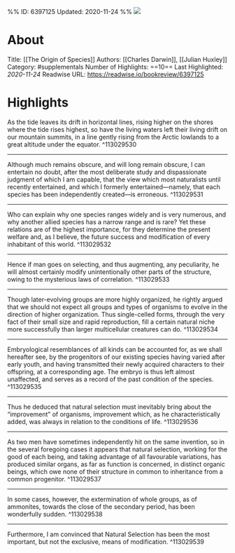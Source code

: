 %%
ID: 6397125
Updated: 2020-11-24
%%
![](https://images-na.ssl-images-amazon.com/images/I/41wxcSEIqXL._SL500_.jpg)

# About
Title: [[The Origin of Species]]
Authors: [[Charles Darwin]], [[Julian Huxley]]
Category: #supplementals
Number of Highlights: ==10==
Last Highlighted: *2020-11-24*
Readwise URL: https://readwise.io/bookreview/6397125

# Highlights 
As the tide leaves its drift in horizontal lines, rising higher on the shores where the tide rises highest, so have the living waters left their living drift on our mountain summits, in a line gently rising from the Arctic lowlands to a great altitude under the equator.  ^113029530

---

Although much remains obscure, and will long remain obscure, I can entertain no doubt, after the most deliberate study and dispassionate judgment of which I am capable, that the view which most naturalists until recently entertained, and which I formerly entertained—namely, that each species has been independently created—is erroneous.  ^113029531

---

Who can explain why one species ranges widely and is very numerous, and why another allied species has a narrow range and is rare? Yet these relations are of the highest importance, for they determine the present welfare and, as I believe, the future success and modification of every inhabitant of this world.  ^113029532

---

Hence if man goes on selecting, and thus augmenting, any peculiarity, he will almost certainly modify unintentionally other parts of the structure, owing to the mysterious laws of correlation.  ^113029533

---

Though later-evolving groups are more highly organized, he rightly argued that we should not expect all groups and types of organisms to evolve in the direction of higher organization. Thus single-celled forms, through the very fact of their small size and rapid reproduction, fill a certain natural niche more successfully than larger multicellular creatures can do.  ^113029534

---

Embryological resemblances of all kinds can be accounted for, as we shall hereafter see, by the progenitors of our existing species having varied after early youth, and having transmitted their newly acquired characters to their offspring, at a corresponding age. The embryo is thus left almost unaffected, and serves as a record of the past condition of the species.  ^113029535

---

Thus he deduced that natural selection must inevitably bring about the “improvement” of organisms, improvement which, as he characteristically added, was always in relation to the conditions of life.  ^113029536

---

As two men have sometimes independently hit on the same invention, so in the several foregoing cases it appears that natural selection, working for the good of each being, and taking advantage of all favourable variations, has produced similar organs, as far as function is concerned, in distinct organic beings, which owe none of their structure in common to inheritance from a common progenitor.  ^113029537

---

In some cases, however, the extermination of whole groups, as of ammonites, towards the close of the secondary period, has been wonderfully sudden.  ^113029538

---

Furthermore, I am convinced that Natural Selection has been the most important, but not the exclusive, means of modification.  ^113029539


